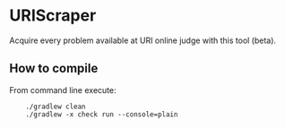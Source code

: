 # URIScraper

Acquire every problem available at URI online judge with this tool (beta).

## How to compile

From command line execute:

```
	./gradlew clean
	./gradlew -x check run --console=plain
```
